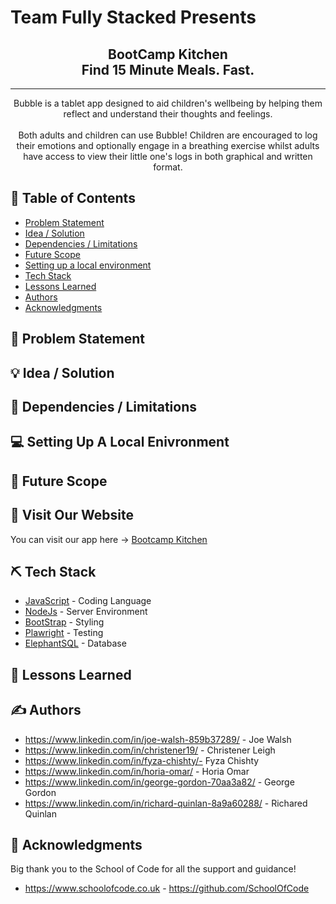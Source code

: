 # Team Fully Stacked Presents

<h2 align="center"> BootCamp Kitchen <br> Find 15 Minute Meals. Fast. </h2>

---

<p align="center"> 
Bubble is a tablet app designed to aid children's wellbeing by helping them reflect and understand their thoughts and feelings.
    <br> 
    <br>
Both adults and children can use Bubble! Children are encouraged to log their emotions and optionally engage in a breathing exercise whilst adults have access to view their little one's logs in both graphical and written format.
    
</p>

## 📝 Table of Contents

- [Problem Statement](#problem_statement)
- [Idea / Solution](#idea)
- [Dependencies / Limitations](#limitations)
- [Future Scope](#future_scope)
- [Setting up a local environment](#getting_started)
- [Tech Stack](#tech_stack)
- [Lessons Learned](#lessons_learned)
- [Authors](#authors)
- [Acknowledgments](#acknowledgments)

## 🧐 Problem Statement <a name = "problem_statement"></a>

## 💡 Idea / Solution <a name = "idea"></a>

## 🛑 Dependencies / Limitations <a name = "limitations"></a>

## 💻 Setting Up A Local Enivronment <a name = "getting_started"></a>

## 🚀 Future Scope <a name = "future_scope"></a>

## 🏁 Visit Our Website <a name = "vist_our_website"></a>

You can visit our app here -> <a href="https://bc15-w8-project-front-end-fully-stacked.vercel.app">Bootcamp Kitchen</a>

## ⛏️ Tech Stack <a name = "tech_stack"></a>

- [JavaScript](https://www.typescriptlang.org) - Coding Language
- [NodeJs](https://nodejs.org/en/) - Server Environment
- [BootStrap](https://tailwindcss.com) - Styling
- [Plawright](https://www.cypress.io) - Testing
- [ElephantSQL](https://www.postgresql.org) - Database

## 🏫 Lessons Learned <a name = "lessons_learned"></a>

## ✍️ Authors <a name = "authors"></a>

- https://www.linkedin.com/in/joe-walsh-859b37289/ - Joe Walsh
- https://www.linkedin.com/in/christener19/ - Christener Leigh
- https://www.linkedin.com/in/fyza-chishty/- Fyza Chishty
- https://www.linkedin.com/in/horia-omar/ - Horia Omar
- https://www.linkedin.com/in/george-gordon-70aa3a82/ - George Gordon
- https://www.linkedin.com/in/richard-quinlan-8a9a60288/ - Richared Quinlan

## 🎉 Acknowledgments <a name = "acknowledgments"></a>

Big thank you to the School of Code for all the support and guidance!

- https://www.schoolofcode.co.uk - https://github.com/SchoolOfCode
